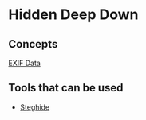 # Hidden Deep Down
## Concepts
[EXIF Data](https://en.wikipedia.org/wiki/Exif)
## Tools that can be used
- [Steghide](https://www.kali.org/tools/steghide/)